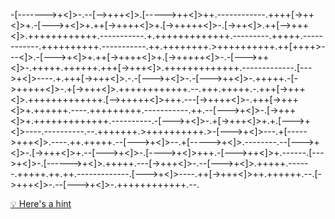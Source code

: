 -[------->+<]>-.--[-->+++<]>.[----->++<]>++.------------.++++[->++<]>+.-[--->+<]>+.++[->++++<]>+.[->+++++<]>-.[->++<]>.++[-->+++<]>.++++++++++++.-----------.+.+++++++++++++.---------.+++++.------------.++++++++++.-----------.++.++++++++.>++++++++++.++[++++>---<]>.-[--->+<]>+.++[->++++<]>+.[->+++++<]>-.-[--->++<]>-.+++++.++++++.+++[->+++<]>.+++++++++++++.-------------.[--->+<]>----.+.+++[->+++<]>.-.-[--->+<]>-.-[--->++<]>-.+++++.-[->+++++<]>-.+[->+++<]>.++++++++++++.--.+++.+++++.-.+++[->+++<]>.+++++++++++++.[-->+++++<]>+++.---[->++++<]>-.+++[->+++<]>+.++++++.----.+++++++++.-----------.++.--[--->+<]>-.[->+++<]>+.+++++++++++++.----------.-[--->+<]>-.+[->+++<]>+.+.[--->+<]>----.----------.--.+++++++.>++++++++++.>-[--->+<]>---.+[----->+++<]>.----.++.+++++.--[--->+<]>--.+[----->+<]>.--------.--[--->+<]>-.[->+++<]>+.--[--->+<]>-.[---->+<]>+++.-[--->++<]>+.------.[--->+<]>-.[------>+<]>.+++++.---[->+++<]>-.--[--->+<]>.+++++.------.+++++.++.++.-------------.[--->+<]>----.++[->+++<]>++.++++++.--.[->+++<]>-.--[--->+<]>-.++++++++++++.--.

[💡 Here's a hint](https://copy.sh/brainfuck/)
